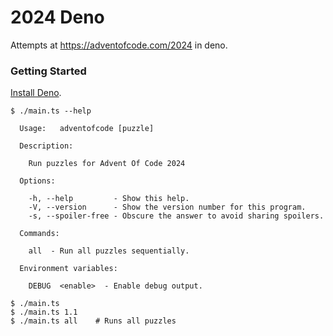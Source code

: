 # 2024 Deno

Attempts at https://adventofcode.com/2024 in deno.

### Getting Started

[Install Deno](https://deno.land/manual/getting_started/installation).

```text
$ ./main.ts --help

  Usage:   adventofcode [puzzle]

  Description:

    Run puzzles for Advent Of Code 2024

  Options:

    -h, --help         - Show this help.
    -V, --version      - Show the version number for this program.
    -s, --spoiler-free - Obscure the answer to avoid sharing spoilers.

  Commands:

    all  - Run all puzzles sequentially.

  Environment variables:

    DEBUG  <enable>  - Enable debug output.

$ ./main.ts
$ ./main.ts 1.1
$ ./main.ts all    # Runs all puzzles
```

